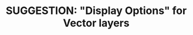 ---
title: 'SUGGESTION: "Display Options" for Vector layers'
redirect_to:
  - 'https://discuss.pencil2d.org/t/suggestion-display-options-for-vector-layers/607'
---